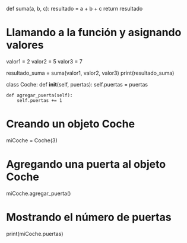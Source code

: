 def suma(a, b, c):
    resultado = a + b + c
    return resultado


# Llamando a la función y asignando valores
valor1 = 2
valor2 = 5
valor3 = 7

resultado_suma = suma(valor1, valor2, valor3)
print(resultado_suma)


class Coche:
    def __init__(self, puertas):
        self.puertas = puertas

    def agregar_puerta(self):
        self.puertas += 1


# Creando un objeto Coche
miCoche = Coche(3)

# Agregando una puerta al objeto Coche
miCoche.agregar_puerta()

# Mostrando el número de puertas
print(miCoche.puertas)

